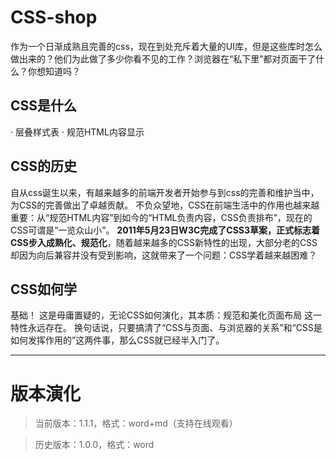 # CSS-shop
作为一个日渐成熟且完善的css，现在到处充斥着大量的UI库，但是这些库时怎么做出来的？他们为此做了多少你看不见的工作？浏览器在“私下里”都对页面干了什么？你想知道吗？

## CSS是什么
 · 层叠样式表
 · 规范HTML内容显示

## CSS的历史
自从css诞生以来，有越来越多的前端开发者开始参与到css的完善和维护当中，为CSS的完善做出了卓越贡献。
不负众望地，CSS在前端生活中的作用也越来越重要：从“规范HTML内容”到如今的“HTML负责内容，CSS负责排布”，现在的CSS可谓是“一览众山小”。
**2011年5月23日W3C完成了CSS3草案，正式标志着CSS步入成熟化、规范化**，随着越来越多的CSS新特性的出现，大部分老的CSS却因为向后兼容并没有受到影响，这就带来了一个问题：CSS学着越来越困难？

## CSS如何学
基础！
这是毋庸置疑的，无论CSS如何演化，其本质：规范和美化页面布局 这一特性永远存在。
换句话说，只要搞清了“CSS与页面、与浏览器的关系”和“CSS是如何发挥作用的”这两件事，那么CSS就已经半入门了。

-----------------------

# 版本演化
 > 当前版本：1.1.1，格式：word+md（支持在线观看）

 > 历史版本：1.0.0，格式：word
